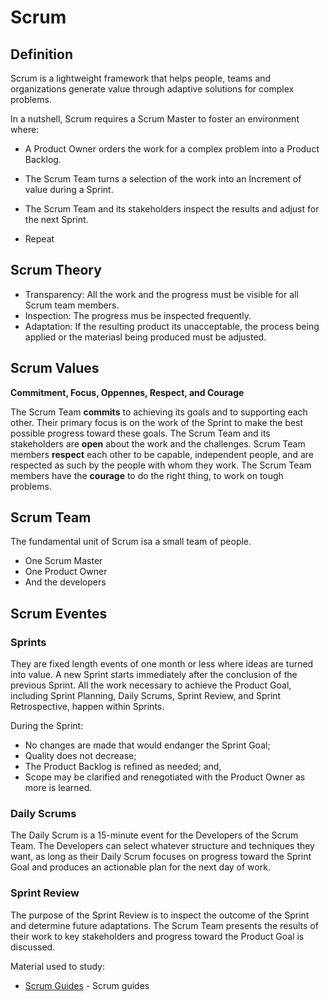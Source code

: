 # Scrum

## Definition

Scrum is a lightweight framework that helps people, teams and organizations generate value through adaptive solutions for complex problems.

In a nutshell, Scrum requires a Scrum Master to foster an environment where:

- A Product Owner orders the work for a complex problem into a Product Backlog.

- The Scrum Team turns a selection of the work into an Increment of value during a Sprint.

- The Scrum Team and its stakeholders inspect the results and adjust for the next Sprint.

- Repeat


## Scrum Theory

- Transparency: All the work and the progress must be visible for all Scrum team members.
- Inspection: The progress mus be inspected frequently.
- Adaptation: If the resulting product its unacceptable, the process being applied or the materiasl being produced must be adjusted.

## Scrum Values

**Commitment, Focus, Oppennes, Respect, and Courage**

The Scrum Team **commits** to achieving its goals and to supporting each other. 
Their primary focus is on the work of the Sprint to make the best possible progress toward these goals. 
The Scrum Team and its stakeholders are **open** about the work and the challenges. 
Scrum Team members **respect** each other to be capable, independent people, and are respected as such by the people with whom they work. 
The Scrum Team members have the **courage** to do the right thing, to work on tough problems.

## Scrum Team

The fundamental unit of Scrum isa a small team of people. 
- One Scrum Master
- One Product Owner
- And the developers 

## Scrum Eventes

### Sprints

They are fixed length events of one month or less where ideas are turned into value. 
A new Sprint starts immediately after the conclusion of the previous Sprint.
All the work necessary to achieve the Product Goal, including Sprint Planning, Daily Scrums, Sprint Review, and Sprint Retrospective, happen within Sprints.

During the Sprint:

- No changes are made that would endanger the Sprint Goal;
- Quality does not decrease;
- The Product Backlog is refined as needed; and,
- Scope may be clarified and renegotiated with the Product Owner as more is learned.

### Daily Scrums

The Daily Scrum is a 15-minute event for the Developers of the Scrum Team.
The Developers can select whatever structure and techniques they want, as long as their Daily Scrum focuses on progress toward the Sprint Goal and produces an actionable plan for the next day of work. 

### Sprint Review

The purpose of the Sprint Review is to inspect the outcome of the Sprint and determine future adaptations. The Scrum Team presents the results of their work to key stakeholders and progress toward the Product Goal is discussed.

Material used to study:

- [Scrum Guides](https://scrumguides.org/index.html) - Scrum guides